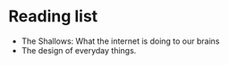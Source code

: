 # Reading list

- The Shallows: What the internet is doing to our brains
- The design of everyday things.